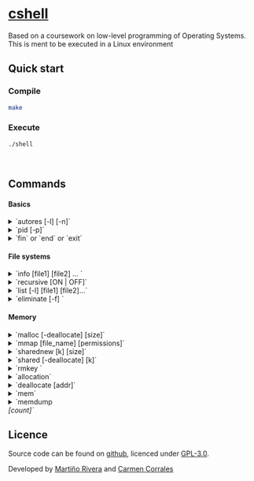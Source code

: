 # [cshell](https://github.com/martinord/cshell)
Based on a coursework on low-level programming of Operating Systems. This is ment to be executed in a Linux environment

## Quick start

### Compile
```bash
make
```

### Execute
```bash
./shell
```

<br>

## Commands
#### Basics
<details>
  <summary> `autores [-l] [-n]`</summary>
  It prints the authors' details
  <list>
    <li> `-l` prints the logins </li>
    <li> `-n` prints the names </li>
  </list>
</details>

<details>
  <summary> `pid [-p]`</summary>
  Prints the PID of the process executing the shell
  <list>
    <li> `-p` prints the PID of the parent process </li>
  </list>
</details>

<details>
  <summary> `fin` or  `end` or `exit`</summary>
  Ends the shell
</details>

#### File systems
<details>
  <summary> `info [file1] [file2] ... `</summary>
  <p>Givesinformation about the files or directories supplied as arguments.</p>
</details>

<details>
  <summary> `recursive [ON | OFF]`</summary>
  Enables or disables the recursivity in the behaviour of the command `list`.
</details>

<details>
  <summary> `list [-l] [file1] [file2]...`</summary>
  Prints the PID of the process executing the shell
  <list>
    <li> `-l` lists the files and directories with more information  </li>
  </list>
</details>

<details>
  <summary> `eliminate [-f] <file_name>`</summary>
  Remove a file or a directory.
  <list>
    <li> `-f` if it is a directory, it removes all contents </li>
  </list>
</details>

#### Memory
<details>
  <summary> `malloc [-deallocate] [size]`</summary>
  It shows the allocated memory using this command. If _size_ is specified, the shell allocates _size_ bytes of memory, showing the memory address of the allocated memory.
  <list>
    <li> `-deallocate` It deallocates a block previously allocated of _size_ bytes </li>
  </list>
</details>

<details>
  <summary> `mmap [file_name] [permissions]`</summary>
  <p> This command maps a file in memory with the _permissions_ in `rwx` format without spaces. If no _file_name_ is specified, the allocated files are listed. </p>
  Example: `--> mmap textfile.txt rw`
</details>

<details>
  <summary> `sharednew [k] [size]`</summary>
  It creates a shared memory of key _k_ and allocates it in the process address space. If no arguments are specified, `sharednew` will list the addresses allocated.
</details>

<details>
  <summary> `shared [-deallocate] [k]`</summary>
  It gets the shared memory of key _k_ and allocates it in the process address space. If not arguments are specified, `shared` will display the addrsses allocated.
  <list>
    <li> `-deallocate` It deallocates a block previously allocated with key _k_ </li>
  </list>
</details>

<details>
  <summary> `rmkey <k>`</summary>
  Removes the shared memory region with key _k_. It is not produced any deallocation of memory.
</details>

<details>
  <summary> `allocation`</summary>
  It shows all allocated memory.
</details>

<details>
  <summary> `deallocate [addr]`</summary>
  Deallocates the memory allocated in the address _add_.
</details>

<details>
  <summary> `mem`</summary>
  Prints the memory addrsses of three program functions.
</details>

<details>
  <summary> `memdump <address> [count]`</summary>
  Prints the contents of a memory address. If _count_ is specified, it prints _count_ bytes.
</details>


## Licence

Source code can be found on [github](https://github.com/martinord/cshell), licenced under [GPL-3.0](https://opensource.org/licenses/GPL-3.0).

Developed by [Martiño Rivera](https://github.com/martinord) and [Carmen Corrales]()
